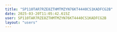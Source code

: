 ```yaml
---
title: "SP110TAR7RZE8ZTHMTMZYN76KT4440CS1KADFCG2B"
date: 2025-03-20T11:05:42.615Z
user: SP110TAR7RZE8ZTHMTMZYN76KT4440CS1KADFCG2B
layout: "users"
---
```

    